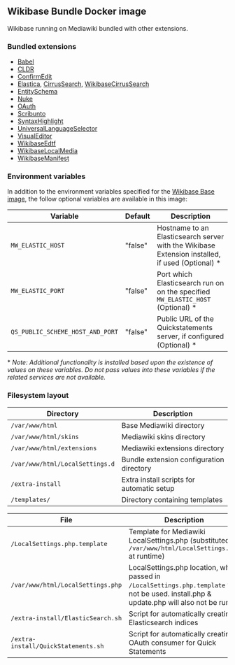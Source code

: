 ## Wikibase Bundle Docker image

Wikibase running on Mediawiki bundled with other extensions.

### Bundled extensions

- [Babel](https://www.mediawiki.org/wiki/Extension:Babel)
- [CLDR](https://www.mediawiki.org/wiki/Extension:CLDR)
- [ConfirmEdit](https://www.mediawiki.org/wiki/Extension:ConfirmEdit)
- [Elastica](https://www.mediawiki.org/wiki/Extension:Elastica), [CirrusSearch](https://www.mediawiki.org/wiki/Extension:CirrusSearch), [WikibaseCirrusSearch](https://www.mediawiki.org/wiki/Extension:WikibaseCirrusSearch)
- [EntitySchema](https://www.mediawiki.org/wiki/Extension:EntitySchema)
- [Nuke](https://www.mediawiki.org/wiki/Extension:Nuke)
- [OAuth](https://www.mediawiki.org/wiki/Extension:OAuth)
- [Scribunto](https://www.mediawiki.org/wiki/Extension:Scribunto)
- [SyntaxHighlight](https://www.mediawiki.org/wiki/Extension:SyntaxHighlight)
- [UniversalLanguageSelector](https://www.mediawiki.org/wiki/Extension:UniversalLanguageSelector)
- [VisualEditor](https://www.mediawiki.org/wiki/Extension:VisualEditor)
- [WikibaseEdtf](https://github.com/ProfessionalWiki/WikibaseEdtf)
- [WikibaseLocalMedia](https://github.com/ProfessionalWiki/WikibaseLocalMedia)
- [WikibaseManifest](https://www.mediawiki.org/wiki/Extension:WikibaseManifest)

### Environment variables

In addition to the environment variables specified for the [Wikibase Base image](../Wikibase/README.md), the follow optional variables are available in this image:

| Variable | Default | Description |
| --- | --- | --- |
| `MW_ELASTIC_HOST` | "false" | Hostname to an Elasticsearch server with the Wikibase Extension installed, if used (Optional) *|
| `MW_ELASTIC_PORT` | "false" | Port which Elasticsearch run on on the specified `MW_ELASTIC_HOST` (Optional) * |
| `QS_PUBLIC_SCHEME_HOST_AND_PORT` | "false" | Public URL of the Quickstatements server, if configured (Optional) * |

\* *Note: Additional functionality is installed based upon the existence of values on these variables. Do not pass values into these variables if the related services are not available.*

### Filesystem layout

| Directory                       | Description                               |
| ------------------------------- | ----------------------------------------- |
| `/var/www/html`                 | Base Mediawiki directory                  |
| `/var/www/html/skins`           | Mediawiki skins directory                 |
| `/var/www/html/extensions`      | Mediawiki extensions directory            |
| `/var/www/html/LocalSettings.d` | Bundle extension configuration directory  |
| `/extra-install`                | Extra install scripts for automatic setup |
| `/templates/`                   | Directory containing templates            |

| File | Description |
| --- | --- |
| `/LocalSettings.php.template` | Template for Mediawiki LocalSettings.php (substituted to `/var/www/html/LocalSettings.php` at runtime) |
| `/var/www/html/LocalSettings.php` | LocalSettings.php location, when passed in `/LocalSettings.php.template` will not be used. install.php & update.php will also not be run. |
| `/extra-install/ElasticSearch.sh` | Script for automatically creating Elasticsearch indices |
| `/extra-install/QuickStatements.sh` | Script for automatically creating OAuth consumer for Quick Statements |
